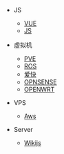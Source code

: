 * JS
    * [VUE]()
    * [JS]()

* 虚拟机
   * [PVE](/pve/readme.md)
   * [ROS]()
   * [爱快]()
   * [OPNSENSE]()
   * [OPENWRT]()
* VPS
    * [Aws](/aws/readme.md)
* Server
    * [Wikijs](/wikijs/readme.md)